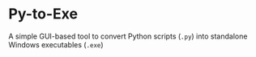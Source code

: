 # Py-to-Exe
A simple GUI-based tool to convert Python scripts (`.py`) into standalone Windows executables (`.exe`) 
